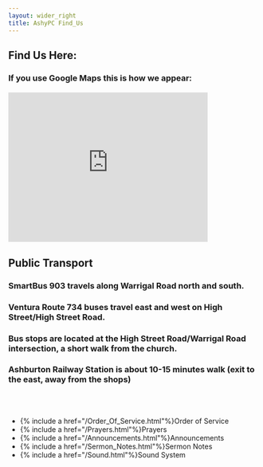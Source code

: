 ```yaml
---
layout: wider_right
title: AshyPC Find_Us
---
```


## Find Us Here:

### If you use Google Maps this is how we appear:

<h4><iframe style="border: 0;" src="https://www.google.com/maps/embed?pb=!1m24!1m12!1m3!1d50396.80126136411!2d145.05716521255812!3d-37.86496801547079!2m3!1f0!2f0!3f0!3m2!1i1024!2i768!4f13.1!4m9!1i0!3e6!4m0!4m5!1s0x6ad641cd7b56b199%3A0x4e2a60befdb07bd!2sAshburton+Presbyterian+Church!3m2!1d-37.864973!2d145.091498!5e0!3m2!1sen!2sau!4v1418728651214" width="400" height="300" frameborder="0"></iframe></h4>

## Public Transport

### SmartBus 903 travels along Warrigal Road north and south.

### Ventura Route 734 buses travel east and west on High Street/High Street Road.

### Bus stops are located at the High Street Road/Warrigal Road intersection, a short walk from the church.

### Ashburton Railway Station is about 10-15 minutes walk (exit to the east, away from the shops)


<br>
<br>

<ul>
<li>{% include a href="/Order_Of_Service.html"%}Order of Service</a></li>
<li>{% include a href="/Prayers.html"%}Prayers</a></li>
<li>{% include a href="/Announcements.html"%}Announcements</a></li>
<li>{% include a href="/Sermon_Notes.html"%}Sermon Notes</a></li>
<li>{% include a href="/Sound.html"%}Sound System</a></li>
</ul>